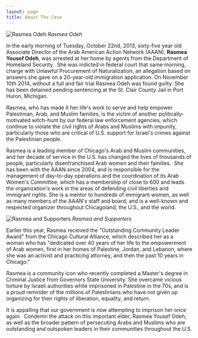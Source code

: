 ```yaml
---
layout: page
title: About The Case
---
```

![Rasmea Odeh]({{site.baseurl}}/assets/img/rasmea_keffiyeh.jpg)
_Rasmea Odeh_  


In the early morning of Tuesday, October 22nd, 2013, sixty-five year old Associate Director of the Arab American Action Network (AAAN), **Rasmea Yousef Odeh**, was arrested at her home by agents from the Department of Homeland Security.  She was indicted in federal court that same morning, charge with Unlawful Procurement of Naturalization, an allegation based on answers she gave on a 20-year-old immigration application. On November 10th 2014, without a full and fair trial Rasmea Odeh was found guilty. She has been detained pending sentencing at the St. Clair County Jail in Port Huron, Michigan.

Rasmea, who has made it her life's work to serve and help empower Palestinian, Arab, and Muslim families, is the victim of another politically-motivated witch-hunt by our federal law enforcement agencies, which continue to violate the civil rights of Arabs and Muslims with impunity, particularly those who are critical of U.S. support for Israel's crimes against the Palestinian people.

Rasmea is a leading member of Chicago's Arab and Muslim communities, and her decade of service in the U.S. has changed the lives of thousands of people, particularly disenfranchised Arab women and their families.  She has been with the AAAN since 2004, and is responsible for the management of day-to-day operations and the coordination of its Arab Women's Committee, which has a membership of close to 600 and leads the organization's work in the areas of defending civil liberties and immigrant rights. She is a mentor to hundreds of immigrant women, as well as many members of the AAAN's staff and board, and is a well-known and respected organizer throughout Chicagoland, the U.S., and the world.

![Rasmea and Supporters]({{site.baseurl}}/assets/img/rasmea_supporters.jpg)
_Rasmea and Supporters_  

Earlier this year, Rasmea received the "Outstanding Community Leader Award" from the Chicago Cultural Alliance, which described her as a woman who has "dedicated over 40 years of her life to the empowerment of Arab women, first in her homes of Palestine, Jordan, and Lebanon, where she was an activist and practicing attorney, and then the past 10 years in Chicago."

Rasmea is a community icon who recently completed a Master's degree in Criminal Justice from Governors State University. She overcame vicious torture by Israeli authorities while imprisoned in Palestine in the 70s, and is a proud reminder of the millions of Palestinians who have not given up organizing for their rights of liberation, equality, and return.

It is appalling that our government is now attempting to imprison her once again.  Condemn the attack on this important elder, Rasmea Yousef Odeh, as well as the broader pattern of persecuting Arabs and Muslims who are outstanding and outspoken leaders in their communities throughout the U.S.